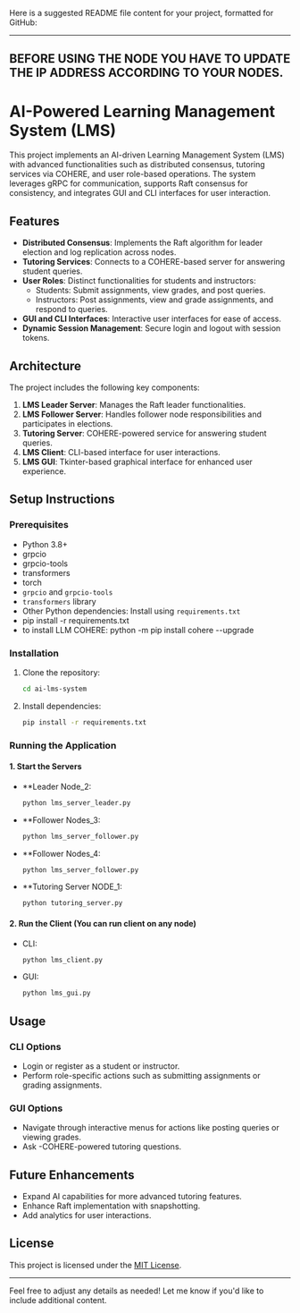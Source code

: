 Here is a suggested README file content for your project, formatted for GitHub:

---
## BEFORE USING THE NODE YOU HAVE TO UPDATE THE IP ADDRESS ACCORDING TO YOUR NODES.

# AI-Powered Learning Management System (LMS)

This project implements an AI-driven Learning Management System (LMS) with advanced functionalities such as distributed consensus, tutoring services via COHERE, and user role-based operations. The system leverages gRPC for communication, supports Raft consensus for consistency, and integrates GUI and CLI interfaces for user interaction.

## Features

- **Distributed Consensus**: Implements the Raft algorithm for leader election and log replication across nodes.
- **Tutoring Services**: Connects to a COHERE-based server for answering student queries.
- **User Roles**: Distinct functionalities for students and instructors:
  - Students: Submit assignments, view grades, and post queries.
  - Instructors: Post assignments, view and grade assignments, and respond to queries.
- **GUI and CLI Interfaces**: Interactive user interfaces for ease of access.
- **Dynamic Session Management**: Secure login and logout with session tokens.

## Architecture

The project includes the following key components:

1. **LMS Leader Server**: Manages the Raft leader functionalities.
2. **LMS Follower Server**: Handles follower node responsibilities and participates in elections.
3. **Tutoring Server**: COHERE-powered service for answering student queries.
4. **LMS Client**: CLI-based interface for user interactions.
5. **LMS GUI**: Tkinter-based graphical interface for enhanced user experience.

## Setup Instructions

### Prerequisites

- Python 3.8+
- grpcio
- grpcio-tools
- transformers
- torch
- `grpcio` and `grpcio-tools`
- `transformers` library
- Other Python dependencies: Install using `requirements.txt`
- pip install -r requirements.txt
- to install LLM COHERE:  python -m pip install cohere --upgrade

### Installation

1. Clone the repository:
   ```bash
   cd ai-lms-system
   ```
2. Install dependencies:
   ```bash
   pip install -r requirements.txt
   ```

### Running the Application

#### 1. Start the Servers
- **Leader Node_2:
  ```bash
  python lms_server_leader.py
  ```
- **Follower Nodes_3:
  ```bash
  python lms_server_follower.py
  ```
- **Follower Nodes_4:
  ```bash
  python lms_server_follower.py
  ```
- **Tutoring Server NODE_1:
  ```bash
  python tutoring_server.py
  ```

#### 2. Run the Client (You can run client on any node)
- CLI:
  ```bash
  python lms_client.py
  ```
- GUI:
  ```bash
  python lms_gui.py
  ```

## Usage

### CLI Options
- Login or register as a student or instructor.
- Perform role-specific actions such as submitting assignments or grading assignments.

### GUI Options
- Navigate through interactive menus for actions like posting queries or viewing grades.
- Ask -COHERE-powered tutoring questions.

## Future Enhancements
- Expand AI capabilities for more advanced tutoring features.
- Enhance Raft implementation with snapshotting.
- Add analytics for user interactions.

## License

This project is licensed under the [MIT License](LICENSE).

---

Feel free to adjust any details as needed! Let me know if you'd like to include additional content.